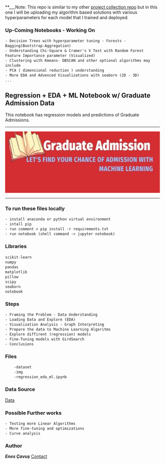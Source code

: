 **___Note: This repo is similar to my other [project collection repo](https://github.com/enescavus/Data-Science-Projects) but in this one I will be uploading my algorithm based solutions with various hyperparameters for each model that I trained and deployed.

### Up-Coming Notebooks - Working On 
    
    - Decision Trees with hyperparameter tuning - Forests - Bagging(Bootstrap-Aggregation)
    - Understanding Chi-Square & Cramer's V Test with Random Forest Feature Importance parameter (Visualized)
    - Clustering with Kmeans- DBSCAN and other optional algorithms may include
    - PCA ( dimensional reduction ) understanding
    - More EDA and Advenced Visualizations with seaborn (2D - 3D)
    ...


## Regression + EDA + ML Notebook w/ Graduate Admission Data 


This notebook has regression models and predictions of Graduate Admissions.

---

<img  width="800" height="200" src="images/bannerImage.jpg">

---


### To run these files locally

    - install anaconda or python virtual environment
    - intall pip
    - run comment > pip install -r requirements.txt
    - run notebook (shell command -> jupyter notebook)

### Libraries 

    scikit-learn
    numpy
    pandas
    matplotlib
    pillow
    scipy
    seaborn
    notebook

### Steps
    - Framing the Problem - Data Understanding
    - Loading Data and Explore (EDA)
    - Visualization Analysis - Graph Interpreting
    - Prepare the data to Machine Learning Algoritms
    - Explore diffirent (regression) models
    - Fine-Tuning models with GirdSearch
    - Conclusions
    
    
### Files
        -dataset
        -img
        -regression_eda_ml.ipynb

### Data Source
[Data](https://www.kaggle.com/mohansacharya/graduate-admissions)

### Possible Further works
    - Testing more Linear Algorithms
    - More fine-tuning and optimizations
    - Curve analysis
    

### Author
**___Enes Çavuş___** [Contact](https://www.linkedin.com/in/enes-cavus)

   